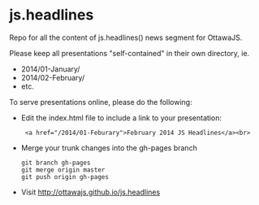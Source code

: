 js.headlines
============

Repo for all the content of js.headlines() news segment for OttawaJS.

Please keep all presentations "self-contained" in their own directory, ie.
  * 2014/01-January/
  * 2014/02-February/
  * etc.

To serve presentations online, please do the following:
  * Edit the index.html file to include a link to your presentation:
    ```
     <a href="/2014/01-Feburary">February 2014 JS Headlines</a><br>
    ```
  * Merge your trunk changes into the gh-pages branch
    ```
    git branch gh-pages
    git merge origin master
    git push origin gh-pages
    ```
  * Visit http://ottawajs.github.io/js.headlines
